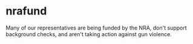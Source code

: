 # nrafund

Many of our representatives are being funded by the NRA, don't support
background checks, and aren't taking action against gun violence.

